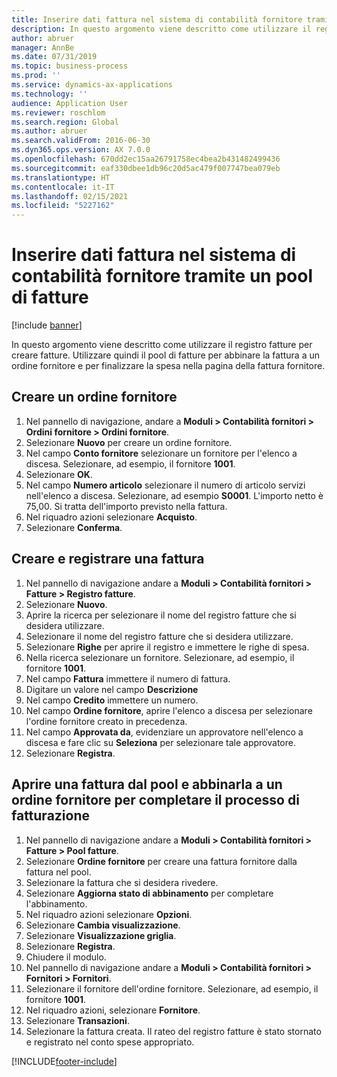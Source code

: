 ```yaml
---
title: Inserire dati fattura nel sistema di contabilità fornitore tramite un pool di fatture
description: In questo argomento viene descritto come utilizzare il registro fatture per creare fatture.
author: abruer
manager: AnnBe
ms.date: 07/31/2019
ms.topic: business-process
ms.prod: ''
ms.service: dynamics-ax-applications
ms.technology: ''
audience: Application User
ms.reviewer: roschlom
ms.search.region: Global
ms.author: abruer
ms.search.validFrom: 2016-06-30
ms.dyn365.ops.version: AX 7.0.0
ms.openlocfilehash: 670dd2ec15aa26791758ec4bea2b431482499436
ms.sourcegitcommit: eaf330dbee1db96c20d5ac479f007747bea079eb
ms.translationtype: HT
ms.contentlocale: it-IT
ms.lasthandoff: 02/15/2021
ms.locfileid: "5227162"
---
```

# <a name="key-invoice-data-into-the-ap-system-using-invoice-pool"></a>Inserire dati fattura nel sistema di contabilità fornitore tramite un pool di fatture

[!include [banner](../../includes/banner.md)]

In questo argomento viene descritto come utilizzare il registro fatture per creare fatture. Utilizzare quindi il pool di fatture per abbinare la fattura a un ordine fornitore e per finalizzare la spesa nella pagina della fattura fornitore.


## <a name="create-a-purchase-order"></a>Creare un ordine fornitore
1. Nel pannello di navigazione, andare a **Moduli > Contabilità fornitori > Ordini fornitore > Ordini fornitore**.
2. Selezionare **Nuovo** per creare un ordine fornitore.
3. Nel campo **Conto fornitore** selezionare un fornitore per l'elenco a discesa. Selezionare, ad esempio, il fornitore **1001**.
4. Selezionare **OK**.
5. Nel campo **Numero articolo** selezionare il numero di articolo servizi nell'elenco a discesa. Selezionare, ad esempio **S0001**. L'importo netto è 75,00.  Si tratta dell'importo previsto nella fattura.  
6. Nel riquadro azioni selezionare **Acquisto**.
7. Selezionare **Conferma**.

## <a name="create-and-post-and-invoice"></a>Creare e registrare una fattura
1. Nel pannello di navigazione andare a **Moduli > Contabilità fornitori > Fatture > Registro fatture**.
2. Selezionare **Nuovo**.
3. Aprire la ricerca per selezionare il nome del registro fatture che si desidera utilizzare.
4. Selezionare il nome del registro fatture che si desidera utilizzare.
5. Selezionare **Righe** per aprire il registro e immettere le righe di spesa.
6. Nella ricerca selezionare un fornitore. Selezionare, ad esempio, il fornitore **1001**.
7. Nel campo **Fattura** immettere il numero di fattura.
8. Digitare un valore nel campo **Descrizione**
9. Nel campo **Credito** immettere un numero.
10. Nel campo **Ordine fornitore**, aprire l'elenco a discesa per selezionare l'ordine fornitore creato in precedenza.
11. Nel campo **Approvata da**, evidenziare un approvatore nell'elenco a discesa e fare clic su **Seleziona** per selezionare tale approvatore.
12. Selezionare **Registra**.

## <a name="open-an-invoice-from-the-pool-and-match-it-to-a-purchase-order-to-complete-the-invoice-process"></a>Aprire una fattura dal pool e abbinarla a un ordine fornitore per completare il processo di fatturazione
1. Nel pannello di navigazione andare a **Moduli > Contabilità fornitori > Fatture > Pool fatture**.
2. Selezionare **Ordine fornitore** per creare una fattura fornitore dalla fattura nel pool.
3. Selezionare la fattura che si desidera rivedere.
4. Selezionare **Aggiorna stato di abbinamento** per completare l'abbinamento.
5. Nel riquadro azioni selezionare **Opzioni**.
6. Selezionare **Cambia visualizzazione**.
7. Selezionare **Visualizzazione griglia**.
8. Selezionare **Registra**.
9. Chiudere il modulo.
10. Nel pannello di navigazione andare a **Moduli > Contabilità fornitori > Fornitori > Fornitori**.
11. Selezionare il fornitore dell'ordine fornitore. Selezionare, ad esempio, il fornitore **1001**.
12. Nel riquadro azioni, selezionare **Fornitore**.
13. Selezionare **Transazioni**.
14. Selezionare la fattura creata. Il rateo del registro fatture è stato stornato e registrato nel conto spese appropriato.  



[!INCLUDE[footer-include](../../../includes/footer-banner.md)]